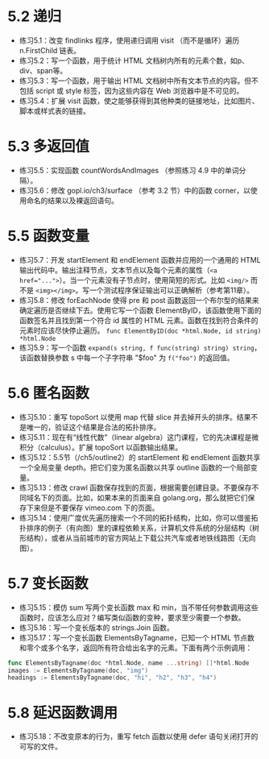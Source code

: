 # 5.2 递归
+ 练习5.1：改变 findlinks 程序，使用递归调用 visit （而不是循环）遍历 n.FirstChild 链表。
+ 练习5.2：写一个函数，用于统计 HTML 文档树内所有的元素个数，如p、div、span等。
+ 练习5.3：写一个函数，用于输出 HTML 文档树中所有文本节点的内容。但不包括 script 或 style 标签，因为这些内容在 Web 浏览器中是不可见的。
+ 练习5.4：扩展 visit 函数，使之能够获得到其他种类的链接地址，比如图片、脚本或样式表的链接。

# 5.3 多返回值
+ 练习5.5：实现函数 countWordsAndImages （参照练习 4.9 中的单词分隔）。
+ 练习5.6：修改 gopl.io/ch3/surface （参考 3.2 节）中的函数 corner，以使用命名的结果以及裸返回语句。

# 5.5 函数变量
+ 练习5.7：开发 startElement 和 endElement 函数并应用的一个通用的 HTML 输出代码中。输出注释节点，文本节点以及每个元素的属性（`<a href="...">`）。当一个元素没有子节点时，使用简短的形式。比如 `<img/>` 而不是 `<img></img>`。写一个测试程序保证输出可以正确解析（参考第11章）。
+ 练习5.8：修改 forEachNode 使得 pre 和 post 函数返回一个布尔型的结果来确定遍历是否继续下去。使用它写一个函数 ElementByID，该函数使用下面的函数签名并且找到第一个符合 id 属性的 HTML 元素。函数在找到符合条件的元素时应该尽快停止遍历。 `func ElementByID(doc *html.Node, id string) *html.Node`
+ 练习5.9：写一个函数 `expand(s string, f func(string) string) string`，该函数替换参数 s 中每一个子字符串 "$foo" 为 `f("foo")` 的返回值。

# 5.6 匿名函数
+ 练习5.10：重写 topoSort 以使用 map 代替 slice 并去掉开头的排序。结果不是唯一的，验证这个结果是合法的拓扑排序。
+ 练习5.11：现在有“线性代数”（linear algebra）这门课程，它的先决课程是微积分（calculus）。扩展 topoSort 以函数输出结果。
+ 练习5.12：5.5节（/ch5/outline2）的 startElement 和 endElement 函数共享一个全局变量 depth。把它们变为匿名函数以共享 outline 函数的一个局部变量。
+ 练习5.13：修改 crawl 函数保存找到的页面，根据需要创建目录。不要保存不同域名下的页面。比如，如果本来的页面来自 golang.org，那么就把它们保存下来但是不要保存 vimeo.com 下的页面。
+ 练习5.14：使用广度优先遍历搜索一个不同的拓扑结构，比如，你可以借鉴拓扑排序的例子（有向图）里的课程依赖关系，计算机文件系统的分层结构（树形结构），或者从当前城市的官方网站上下载公共汽车或者地铁线路图（无向图）。

# 5.7 变长函数
+ 练习5.15：模仿 sum 写两个变长函数 max 和 min，当不带任何参数调用这些函数时，应该怎么应对？编写类似函数的变种，要求至少需要一个参数。
+ 练习5.16：写一个变长版本的 strings.Join 函数。
+ 练习5.17：写一个变长函数 ElementsByTagname，已知一个 HTML 节点数和零个或多个名字，返回所有符合给出名字的元素。下面有两个示例调用：
```go
func ElementsByTagname(doc *html.Node, name ...string) []*html.Node
images := ElementsByTagname(doc, "img")
headings := ElementsByTagname(doc, "hi", "h2", "h3", "h4")
```

# 5.8 延迟函数调用
+ 练习5.18：不改变原本的行为，重写 fetch 函数以使用 defer 语句关闭打开的可写的文件。
